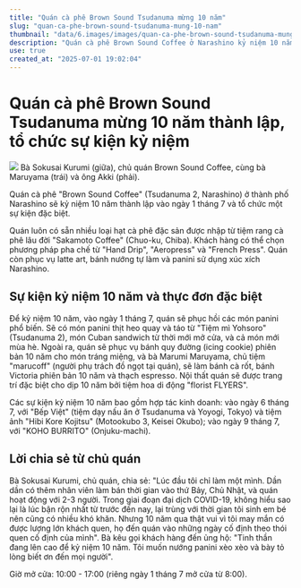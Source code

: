 ```yaml
---
title: "Quán cà phê Brown Sound Tsudanuma mừng 10 năm"
slug: "quan-ca-phe-brown-sound-tsudanuma-mung-10-nam"
thumbnail: "data/6.images/images/quan-ca-phe-brown-sound-tsudanuma-mung-10-nam.webp"
description: "Quán cà phê Brown Sound Coffee ở Narashino kỷ niệm 10 năm thành lập với sự kiện và thực đơn đặc biệt."
use: true
created_at: "2025-07-01 19:02:04"
---
```


# Quán cà phê Brown Sound Tsudanuma mừng 10 năm thành lập, tổ chức sự kiện kỷ niệm

![](/images/20250701-00000056-minkei-000-1-view.webp)
Bà Sokusai Kurumi (giữa), chủ quán Brown Sound Coffee, cùng bà Maruyama (trái) và ông Akki (phải).

Quán cà phê "Brown Sound Coffee" (Tsudanuma 2, Narashino) ở thành phố Narashino sẽ kỷ niệm 10 năm thành lập vào ngày 1 tháng 7 và tổ chức một sự kiện đặc biệt.

Quán luôn có sẵn nhiều loại hạt cà phê đặc sản được nhập từ tiệm rang cà phê lâu đời "Sakamoto Coffee" (Chuo-ku, Chiba). Khách hàng có thể chọn phương pháp pha chế từ "Hand Drip", "Aeropress" và "French Press". Quán còn phục vụ latte art, bánh nướng tự làm và panini sử dụng xúc xích Narashino.

## Sự kiện kỷ niệm 10 năm và thực đơn đặc biệt

Để kỷ niệm 10 năm, vào ngày 1 tháng 7, quán sẽ phục hồi các món panini phổ biến. Sẽ có món panini thịt heo quay và táo từ "Tiệm mì Yohsoro" (Tsudanuma 2), món Cuban sandwich từ thời mới mở cửa, và cả món mới mùa hè. Ngoài ra, quán sẽ phục vụ bánh quy đường (icing cookie) phiên bản 10 năm cho món tráng miệng, và bà Marumi Maruyama, chủ tiệm "marucoff" (người phụ trách đồ ngọt tại quán), sẽ làm bánh cà rốt, bánh Victoria phiên bản 10 năm và thạch espresso. Nội thất quán sẽ được trang trí đặc biệt cho dịp 10 năm bởi tiệm hoa di động "florist FLYERS".

Các sự kiện kỷ niệm 10 năm bao gồm hợp tác kinh doanh: vào ngày 6 tháng 7, với "Bếp Việt" (tiệm dạy nấu ăn ở Tsudanuma và Yoyogi, Tokyo) và tiệm ảnh "Hibi Kore Kojitsu" (Motookubo 3, Keisei Okubo); vào ngày 9 tháng 7, với "KOHO BURRITO" (Onjuku-machi).

## Lời chia sẻ từ chủ quán

Bà Sokusai Kurumi, chủ quán, chia sẻ: "Lúc đầu tôi chỉ làm một mình. Dần dần có thêm nhân viên làm bán thời gian vào thứ Bảy, Chủ Nhật, và quán hoạt động với 2-3 người. Trong giai đoạn đại dịch COVID-19, không hiểu sao lại là lúc bận rộn nhất từ trước đến nay, lại trùng với thời gian tôi sinh em bé nên cũng có nhiều khó khăn. Nhưng 10 năm qua thật vui vì tôi may mắn có được lượng lớn khách quen, họ đến quán vào những ngày cố định theo thói quen cố định của mình". Bà kêu gọi khách hàng đến ủng hộ: "Tinh thần đang lên cao để kỷ niệm 10 năm. Tôi muốn nướng panini xèo xèo và bày tỏ lòng biết ơn đến mọi người".

Giờ mở cửa: 10:00 - 17:00 (riêng ngày 1 tháng 7 mở cửa từ 8:00).
